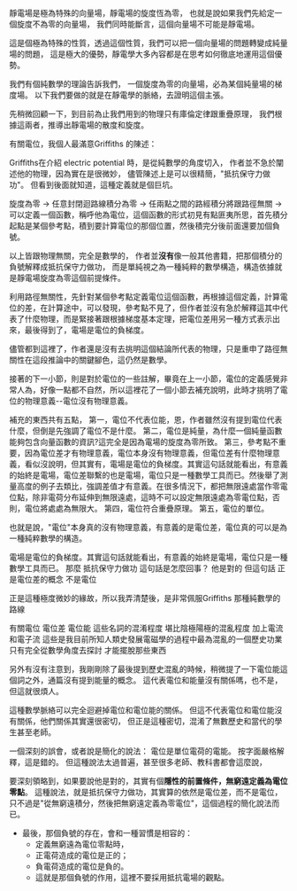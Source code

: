 
靜電場是極為特殊的向量場，靜電場的旋度恆為零，
也就是說如果我們先給定一個旋度不為零的向量場，
我們同時能斷言，這個向量場不可能是靜電場。

這是個極為特殊的性質，透過這個性質，我們可以把一個向量場的問題轉變成純量場的問題，
這是極大的優勢，靜電學大多內容都是在思考如何徹底地運用這個優勢。

我們有個純數學的理論告訴我們，
一個旋度為零的向量場，必為某個純量場的梯度場。
以下我們要做的就是在靜電學的脈絡，去證明這個主張。

先稍微回顧一下，到目前為止我們用到的物理只有庫倫定律跟重疊原理，
我們根據這兩者，推導出靜電場的散度和旋度。


有關電位，我個人最滿意Griffiths 的陳述：

Griffiths在介紹 electric potential 時，是從純數學的角度切入，
作者並不急於闡述他的物理，因為實在是很微妙，
儘管陳述上是可以很精簡，"抵抗保守力做功"。
但看到後面就知道，這種定義就是個巨坑。

旋度為零
-> 任意封閉迴路線積分為零 
-> 任兩點之間的路經積分將跟路徑無關 
-> 可以定義一個函數，稱呼他為電位，這個函數的形式初見有點匪夷所思，首先積分起點是某個參考點，積到要計算電位的那個位置，然後積完分後前面還要加個負號。

以上皆跟物理無關，完全是數學的，
作者並**沒有**像一般其他書籍，把那個積分的負號解釋成抵抗保守力做功，
而是單純視之為一種純粹的數學構造，構造依據就是靜電場旋度為零這個前提條件。

利用路徑無關性，先針對某個參考點定義電位這個函數，再根據這個定義，計算電位的差，在計算途中，可以發現，參考點不見了，但作者並沒有急於解釋這其中代表了什麼物理，而是緊接著跟根據梯度基本定理，把電位差用另一種方式表示出來，最後得到了，電場是電位的負梯度。

儘管都到這裡了，作者還是沒有去挑明這個結論所代表的物理，只是重申了路徑無關性在這段推論中的關鍵腳色，這仍然是數學。

接著的下一小節，則是對於電位的一些註解，畢竟在上一小節，電位的定義感覺非常人為，好像一點都不自然，所以這裡花了一個小節去補充說明，此時才挑明了電位的物理意義--電位沒有物理意義。

補充的東西共有五點，
第一，電位不代表位能，恩，作者雖然沒有提到電位代表什麼，但倒是先強調了電位不是什麼。
第二，電位是純量，為什麼一個純量函數能夠包含向量函數的資訊?這完全是因為電場的旋度為零所致。
第三，參考點不重要，因為電位差才有物理意義，電位本身沒有物理意義，但電位差有什麼物理意義，看似沒說明，但其實有，電場是電位的負梯度。其實這句話就能看出，有意義的始終是電場，電位差聯繫的也是電場，電位只是一種數學工具而已。然後舉了測量高度的例子去類比，強調差值才有意義。在很多情況下，都把無限遠處當作零電位點，除非電荷分布延伸到無限遠處，這時不可以設定無限遠處為零電位點，否則，電位將處處為無限大。
第四，電位符合重疊原理。
第五，電位的單位。

也就是說，"電位"本身真的沒有物理意義，有意義的是電位差，電位真的可以是為一種純粹數學的構造。

電場是電位的負梯度。其實這句話就能看出，有意義的始終是電場，電位只是一種數學工具而已。
那麼 抵抗保守力做功 這句話是怎麼回事？
他是對的 但這句話 正是電位差的概念 不是電位

正是這種極度微妙的緣故，所以我弄清楚後，是非常佩服Griffiths 那種純數學的路線

有關電位 電位差 電位能 這些名詞的混淆程度 
堪比陰極陽極的混亂程度 加上電流和電子流 
這些是我目前所知人類史發展電磁學的過程中最為混亂的一個歷史功業 
只有完全從數學角度去探討 才能擺脫那些東西

另外有沒有注意到，我剛剛除了最後提到歷史混亂的時候，稍微提了一下電位能這個詞之外，通篇沒有提到能量的概念。
這代表電位和能量沒有關係嗎，也不是，但這就很煩人。

這種數學脈絡可以完全迴避掉電位和電位能的關係。
但這不代表電位和電位能沒有關係，他們關係其實還很密切，
但正是這種密切，混淆了無數歷史和當代的學生甚至老師。

一個深刻的誤會，或者說是簡化的說法：
電位是單位電荷的電能。
按字面嚴格解釋，這是錯的。
但這種說法太過普遍，甚至很多老師、教科書都會這麼說，

要深刻領略到，如果要說他是對的，其實有個**隱性的前置條件，無窮遠定義為電位零點**。
這種說法，就是抵抗保守力做功，其實算的依然是電位差，而不是電位，只不過是"從無窮遠積分，然後把無窮遠定義為零電位"，這個過程的簡化說法而已。

- 最後，那個負號的存在，會和一種習慣是相容的：
  - 定義無窮遠為電位零點時，
  - 正電荷造成的電位是正的；
  - 負電荷造成的電位是負的。
  - 這就是那個負號的作用，這裡不要採用抵抗電場的觀點。